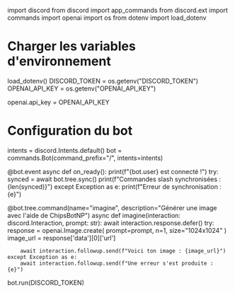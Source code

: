 import discord
from discord import app_commands
from discord.ext import commands
import openai
import os
from dotenv import load_dotenv

# Charger les variables d'environnement
load_dotenv()
DISCORD_TOKEN = os.getenv("DISCORD_TOKEN")
OPENAI_API_KEY = os.getenv("OPENAI_API_KEY")

openai.api_key = OPENAI_API_KEY

# Configuration du bot
intents = discord.Intents.default()
bot = commands.Bot(command_prefix="/", intents=intents)

@bot.event
async def on_ready():
    print(f"{bot.user} est connecté !")
    try:
        synced = await bot.tree.sync()
        print(f"Commandes slash synchronisées : {len(synced)}")
    except Exception as e:
        print(f"Erreur de synchronisation : {e}")

@bot.tree.command(name="imagine", description="Générer une image avec l'aide de ChipsBotNP")
async def imagine(interaction: discord.Interaction, prompt: str):
    await interaction.response.defer()
    try:
        response = openai.Image.create(
            prompt=prompt,
            n=1,
            size="1024x1024"
        )
        image_url = response['data'][0]['url']
        
        await interaction.followup.send(f"Voici ton image : {image_url}")
    except Exception as e:
        await interaction.followup.send(f"Une erreur s'est produite : {e}")

bot.run(DISCORD_TOKEN)
